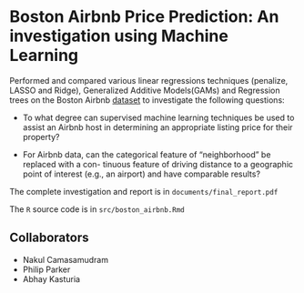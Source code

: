 # Boston Airbnb Price Prediction: An investigation using Machine Learning

Performed and compared various linear regressions techniques (penalize, LASSO and Ridge), Generalized Additive Models(GAMs) and Regression trees on the Boston Airbnb [dataset](http://insideairbnb.com/get-the-data.html) to investigate the following questions:

- To what degree can supervised machine learning techniques be used to assist an Airbnb host in determining an appropriate listing price for their property?

- For Airbnb data, can the categorical feature of “neighborhood” be replaced with a con- tinuous feature of driving distance to a geographic point of interest (e.g., an airport) and have comparable results?

The complete investigation and report is in `documents/final_report.pdf`

The `R` source code is in `src/boston_airbnb.Rmd`

## Collaborators

- Nakul Camasamudram
- Philip Parker
- Abhay Kasturia